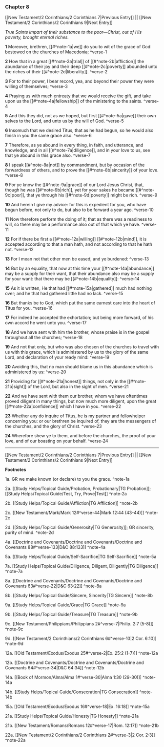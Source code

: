 ### Chapter 8

[[New Testament/2 Corinthians/2 Corinthians 7|Previous Entry]]  ||  [[New Testament/2 Corinthians/2 Corinthians 9|Next Entry]]

*True Saints impart of their substance to the poor—Christ, out of His poverty, brought eternal riches.*

**1**  Moreover, brethren, [[#^note-1a|we]] do you to wit of the grace of God bestowed on the churches of Macedonia; ^verse-1

**2**  How that in a great [[#^note-2a|trial]] of [[#^note-2b|affliction]] the abundance of their joy and their deep [[#^note-2c|poverty]] abounded unto the riches of their [[#^note-2d|liberality]]. ^verse-2

**3**  For to their power, I bear record, yea, and beyond their power they were willing of themselves; ^verse-3

**4**  Praying us with much entreaty that we would receive the gift, and take upon us the [[#^note-4a|fellowship]] of the ministering to the saints. ^verse-4

**5**  And this they did, not as we hoped, but first [[#^note-5a|gave]] their own selves to the Lord, and unto us by the will of God. ^verse-5

**6**  Insomuch that we desired Titus, that as he had begun, so he would also finish in you the same grace also. ^verse-6

**7**  Therefore, as ye abound in every thing, in faith, and utterance, and knowledge, and in all [[#^note-7a|diligence]], and in your love to us, see that ye abound in this grace also. ^verse-7

**8**  I speak [[#^note-8a|not]] by commandment, but by occasion of the forwardness of others, and to prove the [[#^note-8b|sincerity]] of your love. ^verse-8

**9**  For ye know the [[#^note-9a|grace]] of our Lord Jesus Christ, that, though he was [[#^note-9b|rich]], yet for your sakes he became [[#^note-9c|poor]], that ye through his [[#^note-9d|poverty]] might be rich. ^verse-9

**10**  And herein I give my advice: for this is expedient for you, who have begun before, not only to do, but also to be forward a year ago. ^verse-10

**11**  Now therefore perform the doing of it; that as there was a readiness to will, so there may be a performance also out of that which ye have. ^verse-11

**12**  For if there be first a [[#^note-12a|willing]] [[#^note-12b|mind]], it is accepted according to that a man hath, and not according to that he hath not. ^verse-12

**13**  For I mean not that other men be eased, and ye burdened: ^verse-13

**14**  But by an equality, that now at this time your [[#^note-14a|abundance]] may be a supply for their want, that their abundance also may be a supply for your want: that there may be [[#^note-14b|equality]]: ^verse-14

**15**  As it is written, He that had [[#^note-15a|gathered]] much had nothing over; and he that had gathered little had no lack. ^verse-15

**16**  But thanks be to God, which put the same earnest care into the heart of Titus for you. ^verse-16

**17**  For indeed he accepted the exhortation; but being more forward, of his own accord he went unto you. ^verse-17

**18**  And we have sent with him the brother, whose praise is in the gospel throughout all the churches; ^verse-18

**19**  And not that only, but who was also chosen of the churches to travel with us with this grace, which is administered by us to the glory of the same Lord, and declaration of your ready mind: ^verse-19

**20**  Avoiding this, that no man should blame us in this abundance which is administered by us: ^verse-20

**21**  Providing for [[#^note-21a|honest]] things, not only in the [[#^note-21b|sight]] of the Lord, but also in the sight of men. ^verse-21

**22**  And we have sent with them our brother, whom we have oftentimes proved diligent in many things, but now much more diligent, upon the great [[#^note-22a|confidence]] which I have in you. ^verse-22

**23**  Whether any do inquire of Titus, he is my partner and fellowhelper concerning you: or our brethren be inquired of, they are the messengers of the churches, and the glory of Christ. ^verse-23

**24**  Wherefore shew ye to them, and before the churches, the proof of your love, and of our boasting on your behalf. ^verse-24


---
[[New Testament/2 Corinthians/2 Corinthians 7|Previous Entry]]  ||  [[New Testament/2 Corinthians/2 Corinthians 9|Next Entry]]


**Footnotes**


1a. GR we make known (or declare) to you the grace. ^note-1a

2a. [[Study Helps/Topical Guide/Probation, Probationary|TG Probation]]; [[Study Helps/Topical Guide/Test, Try, Prove|Test]] ^note-2a

2b. [[Study Helps/Topical Guide/Affliction|TG Affliction]] ^note-2b

2c. [[New Testament/Mark/Mark 12#^verse-44|Mark 12:44 (43-44)]] ^note-2c

2d. [[Study Helps/Topical Guide/Generosity|TG Generosity]]; GR sincerity, purity of mind.  ^note-2d

4a. [[Doctrine and Covenants/Doctrine and Covenants/Doctrine and Covenants 88#^verse-133|D&C 88:133]] ^note-4a

5a. [[Study Helps/Topical Guide/Self-Sacrifice|TG Self-Sacrifice]] ^note-5a

7a. [[Study Helps/Topical Guide/Diligence, Diligent, Diligently|TG Diligence]] ^note-7a

8a. [[Doctrine and Covenants/Doctrine and Covenants/Doctrine and Covenants 63#^verse-22|D&C 63:22]] ^note-8a

8b. [[Study Helps/Topical Guide/Sincere, Sincerity|TG Sincere]] ^note-8b

9a. [[Study Helps/Topical Guide/Grace|TG Grace]] ^note-9a

9b. [[Study Helps/Topical Guide/Treasure|TG Treasure]] ^note-9b

9c. [[New Testament/Philippians/Philippians 2#^verse-7|Philip. 2:7 (5-8)]] ^note-9c

9d. [[New Testament/2 Corinthians/2 Corinthians 6#^verse-10|2 Cor. 6:10]] ^note-9d

12a. [[Old Testament/Exodus/Exodus 25#^verse-2|Ex. 25:2 (1-7)]] ^note-12a

12b. [[Doctrine and Covenants/Doctrine and Covenants/Doctrine and Covenants 64#^verse-34|D&C 64:34]] ^note-12b

14a. [[Book of Mormon/Alma/Alma 1#^verse-30|Alma 1:30 (29-30)]] ^note-14a

14b. [[Study Helps/Topical Guide/Consecration|TG Consecration]] ^note-14b

15a. [[Old Testament/Exodus/Exodus 16#^verse-18|Ex. 16:18]] ^note-15a

21a. [[Study Helps/Topical Guide/Honesty|TG Honesty]] ^note-21a

21b. [[New Testament/Romans/Romans 12#^verse-17|Rom. 12:17]] ^note-21b

22a. [[New Testament/2 Corinthians/2 Corinthians 2#^verse-3|2 Cor. 2:3]] ^note-22a
